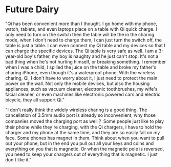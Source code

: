 # Future Dairy

"Qi has been convenient more than I thought. I go home with my phone, watch, tablets, and even laptops place on a table with Qi quick charge. I only need to turn on the switch then the table will be the in the charing mode, when I don't need to charge them, I can just turn the switch off, the table is just a table. I can even connect my Qi table and my devices so that I can charge the specific devices. The Qi table is very safe as well. I am a 3-year-old boy's father, my boy is naughty and he just can't stop. It's not a bad thing when he's not hurting himself, or breaking something. I remember when I was a child, I spilled the juice on the table and broke my father's charing iPhone, even though it's a waterproof phone. With the wireless charing, Qi, I don't have to worry about it, I just need to protect the main power on the wall. Not only the mobile devices, but also the housing appliances, such as vacuum cleaner, electronic toothbrushes, my wife's facial cleaner, or even machines like electronic powered cars and electric bicycle, they all  support Qi."


"I don't really think the widely wireless charing is a good thing. The cancellation of 3.5mm audio port is already so inconvenient, why those companies moved the charging port as well？ Some people just like to play their phone while they're charging, with the Qi chargers, I have to hold the charger and my phone at the same time, and they are so easily fall on my face. Some phones has magnet in them. Think about when you want to pull out your phone, but in the end you pull out all your keys and coins and everything on you that is magnetic. Or when the magnetic pole is reversed, you need to keep your chargers out of everything that is magnetic. I just don't like it." 
